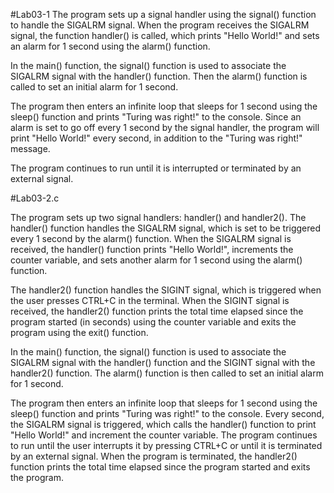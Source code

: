 


 #Lab03-1
The program sets up a signal handler using the signal() function to handle the SIGALRM signal. When the program receives the SIGALRM signal, the function handler() is called, which prints "Hello World!" and sets an alarm for 1 second using the alarm() function.

In the main() function, the signal() function is used to associate the SIGALRM signal with the handler() function. Then the alarm() function is called to set an initial alarm for 1 second.

The program then enters an infinite loop that sleeps for 1 second using the sleep() function and prints "Turing was right!" to the console. Since an alarm is set to go off every 1 second by the signal handler, the program will print "Hello World!" every second, in addition to the "Turing was right!" message.

The program continues to run until it is interrupted or terminated by an external signal.



 #Lab03-2.c

The program sets up two signal handlers: handler() and handler2(). The handler() function handles the SIGALRM signal, which is set to be triggered every 1 second by the alarm() function. When the SIGALRM signal is received, the handler() function prints "Hello World!", increments the counter variable, and sets another alarm for 1 second using the alarm() function.

The handler2() function handles the SIGINT signal, which is triggered when the user presses CTRL+C in the terminal. When the SIGINT signal is received, the handler2() function prints the total time elapsed since the program started (in seconds) using the counter variable and exits the program using the exit() function.

In the main() function, the signal() function is used to associate the SIGALRM signal with the handler() function and the SIGINT signal with the handler2() function. The alarm() function is then called to set an initial alarm for 1 second.

The program then enters an infinite loop that sleeps for 1 second using the sleep() function and prints "Turing was right!" to the console. Every second, the SIGALRM signal is triggered, which calls the handler() function to print "Hello World!" and increment the counter variable. The program continues to run until the user interrupts it by pressing CTRL+C or until it is terminated by an external signal. When the program is terminated, the handler2() function prints the total time elapsed since the program started and exits the program.




